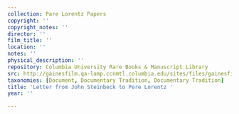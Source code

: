 ```yaml
---
collection: Pare Lorentz Papers
copyright: ''
copyright_notes: ''
director: ''
film_title: ''
location: ''
notes: ''
physical_description: ''
repository: Columbia University Rare Books & Manuscript Library
src: http://gainesfilm.qa-lamp.ccnmtl.columbia.edu/sites/files/gainesfilm/images/110094045.jpg
taxonomies: [Document, Documentary Tradition, Documentary Tradition]
title: 'Letter from John Steinbeck to Pere Lorentz '
year: ''

---
```

